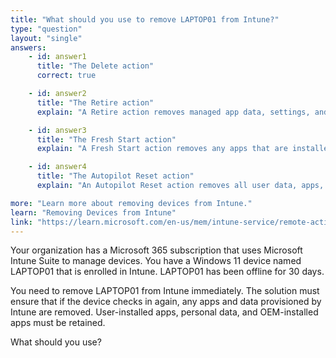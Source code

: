 ```yaml
---
title: "What should you use to remove LAPTOP01 from Intune?"
type: "question"
layout: "single"
answers:
    - id: answer1
      title: "The Delete action"
      correct: true

    - id: answer2
      title: "The Retire action"
      explain: "A Retire action removes managed app data, settings, and email profiles that were assigned by using Intune, but it does not remove the device from Intune."

    - id: answer3
      title: "The Fresh Start action"
      explain: "A Fresh Start action removes any apps that are installed on the device, including OEM apps, and reinstalls Windows, which does not meet the requirement to retain user-installed apps, personal data, and OEM-installed apps."

    - id: answer4
      title: "The Autopilot Reset action"
      explain: "An Autopilot Reset action removes all user data, apps, and settings, and reapplies device configuration policies, which does not meet the requirement to retain user-installed apps, personal data, and OEM-installed apps."

more: "Learn more about removing devices from Intune."
learn: "Removing Devices from Intune"
link: "https://learn.microsoft.com/en-us/mem/intune-service/remote-actions/devices-wipe"
---
```

Your organization has a Microsoft 365 subscription that uses Microsoft Intune Suite to manage devices. You have a Windows 11 device named LAPTOP01 that is enrolled in Intune. LAPTOP01 has been offline for 30 days.

You need to remove LAPTOP01 from Intune immediately. The solution must ensure that if the device checks in again, any apps and data provisioned by Intune are removed. User-installed apps, personal data, and OEM-installed apps must be retained.

What should you use?